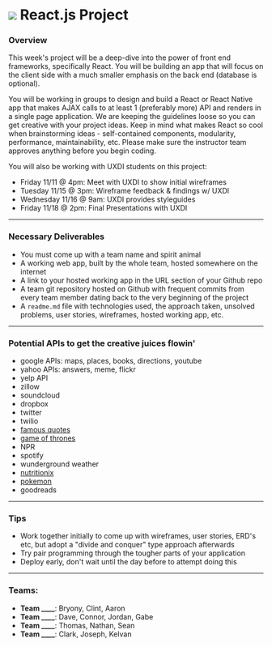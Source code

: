# ![](https://ga-dash.s3.amazonaws.com/production/assets/logo-9f88ae6c9c3871690e33280fcf557f33.png) React.js Project

### Overview

This week's project will be a deep-dive into the power of front end frameworks, specifically React. You will be building an app that will focus on the client side with a much smaller emphasis on the back end (database is optional). 

You will be working in groups to design and build a React or React Native app that makes AJAX calls to at least 1 (preferably more) API and renders in a single page application. We are keeping the guidelines loose so you can get creative with your project ideas. Keep in mind what makes React so cool when brainstorming ideas - self-contained components, modularity, performance, maintainability, etc. Please make sure the instructor team approves anything before you begin coding. 

You will also be working with UXDI students on this project: 

- Friday 11/11 @ 4pm: Meet with UXDI to show initial wireframes
- Tuesday 11/15 @ 3pm: Wireframe feedback & findings w/ UXDI
- Wednesday 11/16 @ 9am: UXDI provides styleguides
- Friday 11/18 @ 2pm: Final Presentations with UXDI

---
### Necessary Deliverables

- You must come up with a team name and spirit animal
- A working web app, built by the whole team, hosted somewhere on the internet
- A link to your hosted working app in the URL section of your Github repo
- A team git repository hosted on Github with frequent commits from every team member dating back to the very beginning of the project
- A `readme.md` file with technologies used, the approach taken, unsolved problems, user stories, wireframes, hosted working app, etc.

---
### Potential APIs to get the creative juices flowin'

- google APIs: maps, places, books, directions, youtube
- yahoo APIs: answers, meme, flickr
- yelp API
- zillow
- soundcloud
- dropbox
- twitter
- twilio
- [famous quotes](https://theysaidso.com/api/) 
- [game of thrones](https://market.mashape.com/orthosie/dothraki-translator)
- NPR
- spotify
- wunderground weather
- [nutritionix](http://www.nutritionix.com/business/api)
- [pokemon](http://pokeapi.co/)
- goodreads

---
### Tips

* Work together initially to come up with wireframes, user stories, ERD's etc, but adopt a "divide and conquer" type approach afterwards
* Try pair programming through the tougher parts of your application
* Deploy early, don't wait until the day before to attempt doing this

---

### Teams:

- **Team ____**: Bryony, Clint, Aaron
- **Team ____**: Dave, Connor, Jordan, Gabe
- **Team ____**: Thomas, Nathan, Sean
- **Team ____**: Clark, Joseph, Kelvan
